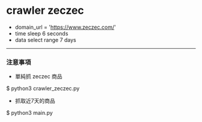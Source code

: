 # crawler zeczec 

- domain_url = 'https://www.zeczec.com/'
- time sleep 6 seconds
- data select range 7 days

---
### 注意事項

- 單純抓 zeczec 商品

$ python3 crawler_zeczec.py

- 抓取近7天的商品

$ python3 main.py